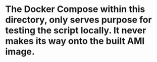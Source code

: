 # The Docker Compose within this directory, only serves purpose for testing the script locally.  It never makes its way onto the built AMI image.